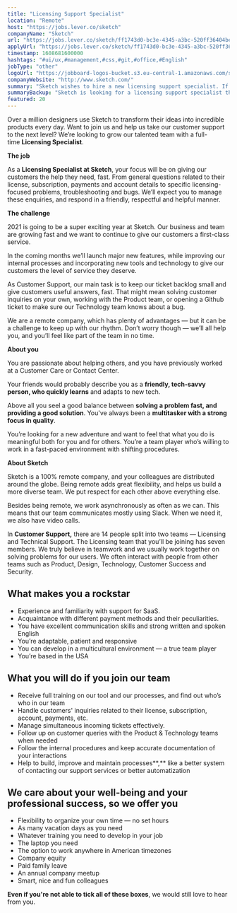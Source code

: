 ```yaml
---
title: "Licensing Support Specialist"
location: "Remote"
host: "https://jobs.lever.co/sketch"
companyName: "Sketch"
url: "https://jobs.lever.co/sketch/ff1743d0-bc3e-4345-a3bc-520ff36404be"
applyUrl: "https://jobs.lever.co/sketch/ff1743d0-bc3e-4345-a3bc-520ff36404be/apply"
timestamp: 1608681600000
hashtags: "#ui/ux,#management,#css,#git,#office,#English"
jobType: "other"
logoUrl: "https://jobboard-logos-bucket.s3.eu-central-1.amazonaws.com/sketch"
companyWebsite: "http://www.sketch.com/"
summary: "Sketch wishes to hire a new licensing support specialist. If you have experience and familiarity with support for SaaS, consider applying."
summaryBackup: "Sketch is looking for a licensing support specialist that has experience in: #ui/ux, #management, #css."
featured: 20
---
```


Over a million designers use Sketch to transform their ideas into incredible products every day. Want to join us and help us take our customer support to the next level? We’re looking to grow our talented team with a full-time **Licensing Specialist**.

**The job**

As a **Licensing Specialist at Sketch**, your focus will be on giving our customers the help they need, fast. From general questions related to their license, subscription, payments and account details to specific licensing-focused problems, troubleshooting and bugs. We’ll expect you to manage these enquiries, and respond in a friendly, respectful and helpful manner.

**The challenge**

2021 is going to be a super exciting year at Sketch. Our business and team are growing fast and we want to continue to give our customers a first-class service.

In the coming months we’ll launch major new features, while improving our internal processes and incorporating new tools and technology to give our customers the level of service they deserve.

As Customer Support, our main task is to keep our ticket backlog small and give customers useful answers, fast. That might mean solving customer inquiries on your own, working with the Product team, or opening a Github ticket to make sure our Technology team knows about a bug.

We are a remote company, which has plenty of advantages — but it can be a challenge to keep up with our rhythm. Don’t worry though — we’ll all help you, and you’ll feel like part of the team in no time.

**About you**

You are passionate about helping others, and you have previously worked at a Customer Care or Contact Center.

Your friends would probably describe you as a **friendly, tech-savvy person, who quickly learns** and adapts to new tech.

Above all you seel a good balance between **solving a problem fast, and providing a good solution**. You've always been a **multitasker with a strong focus in quality**.

You’re looking for a new adventure and want to feel that what you do is meaningful both for you and for others. You’re a team player who’s willing to work in a fast-paced environment with shifting procedures.

**About Sketch**

Sketch is a 100% remote company, and your colleagues are distributed around the globe. Being remote adds great flexibility, and helps us build a more diverse team. We put respect for each other above everything else.

Besides being remote, we work asynchronously as often as we can. This means that our team communicates mostly using Slack. When we need it, we also have video calls.

In **Customer Support,** there are 14 people split into two teams — Licensing and Technical Support. The Licensing team that you’ll be joining has seven members. We truly believe in teamwork and we usually work together on solving problems for our users. We often interact with people from other teams such as Product, Design, Technology, Customer Success and Security.

## What makes you a rockstar

*   Experience and familiarity with support for SaaS.
*   Acquaintance with different payment methods and their peculiarities.
*   You have excellent communication skills and strong written and spoken English
*   You’re adaptable, patient and responsive
*   You can develop in a multicultural environment — a true team player
*   You’re based in the USA

## What you will do if you join our team

*   Receive full training on our tool and our processes, and find out who’s who in our team
*   Handle customers' inquiries related to their license, subscription, account, payments, etc.
*   Manage simultaneous incoming tickets effectively.
*   Follow up on customer queries with the Product & Technology teams when needed
*   Follow the internal procedures and keep accurate documentation of your interactions
*   Help to build, improve and maintain processes\*\*,\*\* like a better system of contacting our support services or better automatization

## We care about your well-being and your professional success, so we offer you

*   Flexibility to organize your own time — no set hours
*   As many vacation days as you need
*   Whatever training you need to develop in your job
*   The laptop you need
*   The option to work anywhere in American timezones
*   Company equity
*   Paid family leave
*   An annual company meetup
*   Smart, nice and fun colleagues

**Even if you're not able to tick all of these boxes**, we would still love to hear from you.
